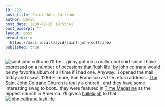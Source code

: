 ```yaml
---
ID: 722
post_title: Saint John Coltrane
author: David
post_date: 2008-02-26 19:55:41
post_excerpt: ""
layout: post
permalink: >
  https://macs.local/david/saint-john-coltrane/
published: true
---
```

<img src="http://davidawindham.com/images/stjohn.png" alt="saint john coltrane" />
i'll be... ginny got me a really cool shirt since i have expressed on a number of occasions that 'lush life' by john coltrane would be my favorite album of all time if i had one.  Anyway.. i opened the mail today and i saw.. 1286 Filmore, San Francisco as the return address.. <a href="http://www.coltranechurch.org/worship.htm">The Saint John Coltrane Church</a> is really a church.. and they have some interesting swag to boot.. they were featured in <a href="http://www.life.com/Life/churches/4.html">Time Magazine</a> as the hippest church in America.  I'll give a <a href="http://en.wikipedia.org/wiki/Hallelujah">hallelujah</a> to that.
<a href="http://www.amazon.com/gp/product/B0000AZKL3?ie=UTF8&tag=whiconedemide-20&linkCode=as2&camp=1789&creative=9325&creativeASIN=B0000AZKL3"><img src="http://davidawindham.com/images/lushlife.jpg" alt="john coltrane lush life" /></a>